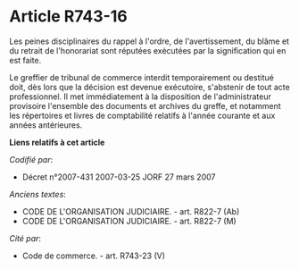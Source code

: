 # Article R743-16

Les peines disciplinaires du rappel à l'ordre, de l'avertissement, du blâme et du retrait de l'honorariat sont réputées
exécutées par la signification qui en est faite.

Le greffier de tribunal de commerce interdit temporairement ou destitué doit, dès lors que la décision est devenue
exécutoire, s'abstenir de tout acte professionnel. Il met immédiatement à la disposition de l'administrateur provisoire
l'ensemble des documents et archives du greffe, et notamment les répertoires et livres de comptabilité relatifs à l'année
courante et aux années antérieures.

**Liens relatifs à cet article**

_Codifié par_:

  - Décret n°2007-431 2007-03-25 JORF 27 mars 2007

_Anciens textes_:

  - CODE DE L'ORGANISATION JUDICIAIRE. - art. R822-7 (Ab)
  - CODE DE L'ORGANISATION JUDICIAIRE. - art. R822-7 (M)

_Cité par_:

  - Code de commerce. - art. R743-23 (V)
